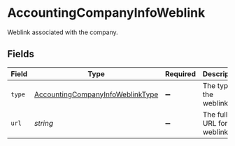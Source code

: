 # AccountingCompanyInfoWeblink

Weblink associated with the company.


## Fields

| Field                                                                                       | Type                                                                                        | Required                                                                                    | Description                                                                                 |
| ------------------------------------------------------------------------------------------- | ------------------------------------------------------------------------------------------- | ------------------------------------------------------------------------------------------- | ------------------------------------------------------------------------------------------- |
| `type`                                                                                      | [AccountingCompanyInfoWeblinkType](../../models/shared/AccountingCompanyInfoWeblinkType.md) | :heavy_minus_sign:                                                                          | The type of the weblink.                                                                    |
| `url`                                                                                       | *string*                                                                                    | :heavy_minus_sign:                                                                          | The full URL for the weblink.                                                               |
